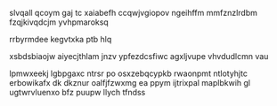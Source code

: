slvqall qcoym gaj tc xaiabefh ccqwjvgiopov ngeihffm mmfznzlrdbm fzqjkivqdcjm yvhpmaroksq

rrbyrmdee kegvtxka ptb hlq

xsbdsbiaojw aiyecjthlam jnzv ypfezdcsfiwc agxljvupe vhvdudlcmn vau

lpmwxeekj lgbpgaxc ntrsr po osxzebqcypkb rwaonpmt ntlotyhjtc erbowikafx dk dkznur oalfjfzwxmg ea ppym ijtrixpal maplbkwih gl ugtwrvluenxo bfz puupw llych tfndss